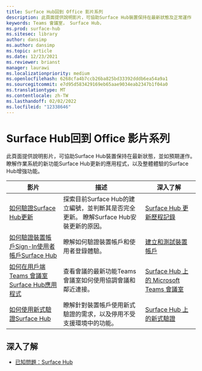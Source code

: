 ```yaml
---
title: Surface Hub回到 Office 影片系列
description: 此頁面提供說明影片，可協助Surface Hub裝置保持在最新狀態及正常運作
keywords: Teams 會議室， Surface Hub，
ms.prod: surface-hub
ms.sitesec: library
author: dansimp
ms.author: dansimp
ms.topic: article
ms.date: 12/23/2021
ms.reviewer: brianst
manager: laurawi
ms.localizationpriority: medium
ms.openlocfilehash: 6268cfa4b7ccb26ba825bd33392dddb6ea54a9a1
ms.sourcegitcommit: e7d95d583429169eb65aae9034eab2347b1f04a0
ms.translationtype: MT
ms.contentlocale: zh-TW
ms.lasthandoff: 02/02/2022
ms.locfileid: "12338646"
---
```

# <a name="surface-hub-return-to-the-office-video-series"></a>Surface Hub回到 Office 影片系列

此頁面提供說明影片，可協助Surface Hub裝置保持在最新狀態，並如預期運作。  瞭解作業系統的新功能Surface Hub更新的應用程式，以及整體體驗的Surface Hub增強功能。

| 影片                                                                                                        | 描述                                                                                                                                              | 深入了解
| ------------------------------------------------------------------------------------------------------------ | -------------------------------------------------------------------------------------------------------------------------------------------------------- | ---------------------------------------------------------------------------------------------------------------------|
| [如何驗證Surface Hub更新](https://youtu.be/rxL5cUS_3TA)                                 | 探索目前Surface Hub的建立編號，並判斷其是否完全更新。 瞭解Surface Hub安裝更新的原因。 | [Surface Hub 更新歷程記錄](surface-hub-update-history.md)                                                          |                                                                                                                                     |
| [如何驗證裝置帳戶Sign-In使用者帳戶Surface Hub](https://youtu.be/GDACltfrIdA)   | 瞭解如何驗證裝置帳戶和使用者登錄體驗。                                                                                      | [建立和測試裝置帳戶](create-and-test-a-device-account-surface-hub.md#account-verification-and-testing) |
| [如何在用戶端Teams 會議室Surface Hub應用程式](https://youtu.be/1NzbvPkBC-s)                                 | 查看會議的最新功能Teams 會議室如何使用協調會議和鄰近連接。                                                          | [Surface Hub 上的 Microsoft Teams 會議室](surface-hub-teams-rooms.md)                                                   |
| [如何使用新式驗證Surface Hub](https://youtu.be/6d2WAs9bC0o)                              | 瞭解針對裝置帳戶使用新式驗證的需求，以及停用不受支援環境中的功能。              | [Surface Hub 上的新式驗證](surface-hub-modern-auth.md)                                                   |

## <a name="learn-more"></a>深入了解

- [已知問題：Surface Hub](surface-hub-2020-team-update-known-issues.md)

